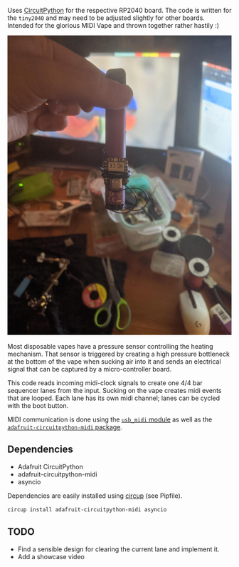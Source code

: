 Uses [CircuitPython](https://docs.circuitpython.org/en/latest/docs/index.html) for the respective RP2040 board.
The code is written for the `tiny2040` and may need to be adjusted slightly for other boards.
Intended for the glorious MIDI Vape and thrown together rather hastily :)

![vape picture](https://github.com/sebastian-stubenvoll/midi-vape/blob/main/midi-vape.jpeg)

Most disposable vapes have a pressure sensor controlling the heating mechanism.
That sensor is triggered by creating a high pressure bottleneck at the bottom of
the vape when sucking air into it and sends an electrical signal that can be captured by a micro-controller board.

This code reads incoming midi-clock signals to create one 4/4 bar sequencer lanes from the input.
Sucking on the vape creates midi events that are looped.
Each lane has its own midi channel; lanes can be cycled with the boot button.

MIDI communication is done using the [`usb_midi` module](https://docs.circuitpython.org/en/latest/shared-bindings/usb_midi/index.html) as well as the [`adafruit-circuitpython-midi` package](https://docs.circuitpython.org/projects/midi/en/latest/index.html).

## Dependencies

+ Adafruit CircuitPython
+ adafruit-circuitpython-midi
+ asyncio

Dependencies are easily installed using [circup](https://github.com/adafruit/circup#installation) (see Pipfile).
```bash
circup install adafruit-circuitpython-midi asyncio
```


## TODO

+ Find a sensible design for clearing the current lane and implement it.
+ Add a showcase video
